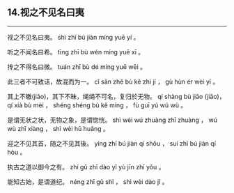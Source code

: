 ## 14.视之不见名曰夷
---


<ruby><rbc><rb> 视之不见名曰夷。 </rb></rbc>
  <rtc><rt> shì  zhī  bú  jiàn  míng  yuē  yí 。</rt></rtc>
</ruby>

<ruby><rbc><rb> 听之不闻名曰希。 </rb></rbc>
  <rtc><rt> tīng  zhī  bù  wén  míng  yuē  xī 。</rt></rtc>
</ruby>

<ruby><rbc><rb> 抟之不得名曰微。 </rb></rbc>
  <rtc><rt> tuán  zhī  bù  dé  míng  yuē  wēi 。</rt></rtc>
</ruby>

<ruby><rbc><rb> 此三者不可致诘，故混而为一。 </rb></rbc>
  <rtc><rt> cǐ  sān  zhě  bù  kě  zhì  jí ， gù  hùn  ér  wèi  yī 。</rt></rtc>
</ruby>

<ruby><rbc><rb> 其上不皦(jiǎo)，其下不昧，绳绳不可名，复归於无物。 </rb></rbc>
  <rtc><rt> qí  shàng  bù  jiǎo (jiǎo)， qí  xià  bù  mèi ， shéng  shéng  bù  kě  míng ， fù  guī  yú  wú  wù 。</rt></rtc>
</ruby>

<ruby><rbc><rb> 是谓无状之状，无物之象，是谓惚恍。 </rb></rbc>
  <rtc><rt> shì  wèi  wú  zhuàng  zhī  zhuàng ， wú  wù  zhī  xiàng ， shì  wèi  hū  huǎng 。</rt></rtc>
</ruby>

<ruby><rbc><rb> 迎之不见其首，随之不见其後。 </rb></rbc>
  <rtc><rt> yíng  zhī  bú  jiàn  qí  shǒu ， suí  zhī  bú  jiàn  qí  hòu 。</rt></rtc>
</ruby>

<ruby><rbc><rb> 执古之道以御今之有。 </rb></rbc>
  <rtc><rt> zhí  gǔ  zhī  dào  yǐ  yù  jīn  zhī  yǒu 。</rt></rtc>
</ruby>

<ruby><rbc><rb> 能知古始，是谓道纪。 </rb></rbc>
  <rtc><rt> néng  zhī  gǔ  shǐ ， shì  wèi  dào  jǐ 。</rt></rtc>
</ruby>

<ruby><rbc><rb>   </rb></rbc>
  <rtc><rt> </rt></rtc>
</ruby>

